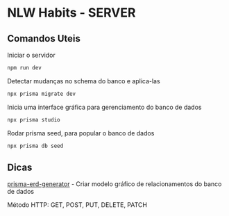 # NLW Habits - SERVER

## Comandos Uteis

Iniciar o servidor

```sh
npm run dev
```

Detectar mudanças no schema do banco e aplica-las

```sh
npx prisma migrate dev
```

Inicia uma interface gráfica para gerenciamento do banco de dados

```sh
npx prisma studio
```

Rodar prisma seed, para popular o banco de dados

```sh
npx prisma db seed
```

## Dicas

[prisma-erd-generator](https://www.npmjs.com/package/prisma-erd-generator) - Criar modelo gráfico de relacionamentos do banco de dados

Método HTTP: GET, POST, PUT, DELETE, PATCH

